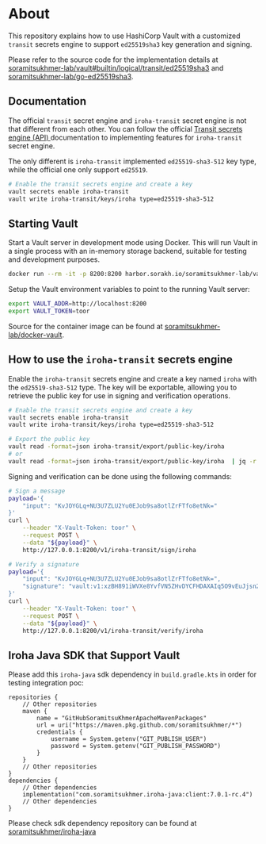 # About

This repository explains how to use HashiCorp Vault with a customized `transit` secrets engine to support `ed25519sha3` key generation and signing.

Please refer to the source code for the implementation details at [soramitsukhmer-lab/vault#builtin/logical/transit/ed25519sha3](https://github.com/soramitsukhmer-lab/vault/tree/builtin/logical/transit/ed25519sha3) and [soramitsukhmer-lab/go-ed25519sha3](https://github.com/soramitsukhmer-lab/go-ed25519sha3).

## Documentation

The official `transit` secret engine and `iroha-transit` secret engine is not that different from each other. You can follow the official [Transit secrets engine (API)
](https://developer.hashicorp.com/vault/api-docs/secret/transit#transit-secrets-engine-api) documentation to implementing features for  `iroha-transit` secret engine.

The only different is `iroha-transit` implemented `ed25519-sha3-512` key type, while the official one only support `ed25519`.

```bash
# Enable the transit secrets engine and create a key
vault secrets enable iroha-transit
vault write iroha-transit/keys/iroha type=ed25519-sha3-512
```

## Starting Vault

Start a Vault server in development mode using Docker. This will run Vault in a single process with an in-memory storage backend, suitable for testing and development purposes.
```bash
docker run --rm -it -p 8200:8200 harbor.sorakh.io/soramitsukhmer-lab/vault:dev server -dev -dev-root-token-id=toor
```

Setup the Vault environment variables to point to the running Vault server:
```bash
export VAULT_ADDR=http://localhost:8200
export VAULT_TOKEN=toor
```

Source for the container image can be found at [soramitsukhmer-lab/docker-vault](https://github.com/soramitsukhmer-lab/docker-vault).

## How to use the `iroha-transit` secrets engine

Enable the `iroha-transit` secrets engine and create a key named `iroha` with the `ed25519-sha3-512` type. The key will be exportable, allowing you to retrieve the public key for use in signing and verification operations.

```bash
# Enable the transit secrets engine and create a key
vault secrets enable iroha-transit
vault write iroha-transit/keys/iroha type=ed25519-sha3-512

# Export the public key
vault read -format=json iroha-transit/export/public-key/iroha
# or
vault read -format=json iroha-transit/export/public-key/iroha  | jq -r '.data.keys["1"]'
```

Signing and verification can be done using the following commands:
```bash
# Sign a message
payload='{
    "input": "KvJOYGLq+NU3U7ZLU2Yu0EJob9sa8otlZrFTfo8etNk="
}'
curl \
    --header "X-Vault-Token: toor" \
    --request POST \
    --data "${payload}" \
    http://127.0.0.1:8200/v1/iroha-transit/sign/iroha
```

```bash
# Verify a signature
payload='{
    "input": "KvJOYGLq+NU3U7ZLU2Yu0EJob9sa8otlZrFTfo8etNk=",
    "signature": "vault:v1:xzBH891iWVXe8YvfVN5ZHvDYCFHDAXAIq5O9vEuJjsn2BJ/D4nvHfhqcvjJiNwhPPKUObFT7t9G6FmA3kMFgDw=="
}'
curl \
    --header "X-Vault-Token: toor" \
    --request POST \
    --data "${payload}" \
    http://127.0.0.1:8200/v1/iroha-transit/verify/iroha
```

## Iroha Java SDK that Support Vault
Please add this `iroha-java` sdk dependency in `build.gradle.kts` in order for testing integration poc:
```
repositories {
    // Other repositories
    maven {
        name = "GitHubSoramitsuKhmerApacheMavenPackages"
        url = uri("https://maven.pkg.github.com/soramitsukhmer/*")
        credentials {
            username = System.getenv("GIT_PUBLISH_USER")
            password = System.getenv("GIT_PUBLISH_PASSWORD")
        }
    }
    // Other repositories
}
dependencies {
    // Other dependencies
    implementation("com.soramitsukhmer.iroha-java:client:7.0.1-rc.4")
    // Other dependencies
}
```
Please check sdk dependency repository can be found at [soramitsukhmer/iroha-java](https://github.com/soramitsukhmer/iroha-java)
